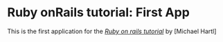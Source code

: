 # Ruby onRails tutorial: First App

This is the first application for the [*Ruby on rails tutorial*](http://railstutorial.org/) by [Michael Hartl]